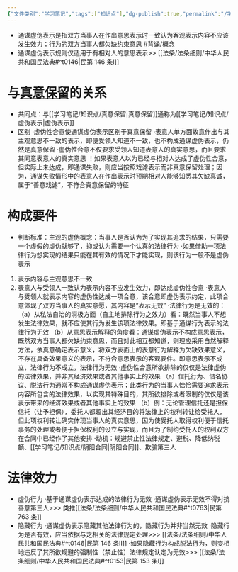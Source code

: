 ```yaml
---
{"文件类别":"学习笔记","tags":["知识点"],"dg-publish":true,"permalink":"/学习笔记/知识点/通谋虚伪表示/","dgPassFrontmatter":true}
---
```


- 通谋虚伪表示是指双方当事人在作出意思表示时一致认为客观表示内容不应该发生效力；行为的双方当事人都欠缺约束意思 #背诵/概念 
- 通谋虛伪表示规则仅适用于有相对人的意思表示>> [[法条/法条细则/中华人民共和国民法典#^t0146\|民第 146 条Ⅰ]]
# 与[真意保留](真意保留.md)的关系
- 共同点：与[[学习笔记/知识点/真意保留\|真意保留]]通称为[[学习笔记/知识点/虚伪表示\|虚伪表示]]
- 区别
·虚伪性合意使通谋虚伪表示区别于真意保留
·表意人单方面故意作出与其主观意思不一致的表示，即便受领人知道不一致，也不构成通谋虚伪表示，仍然是真意保留
·虚伪性合意不仅要求受领人知道表意人的真实意思，而且要求其同意表意人的真实意思
！如果表意人以为已经与相对人达成了虚伪性合意，但实际上未达成，即通谋失败，则应当按照戏谑表示而非真意保留处理；因为，通谋失败情形中的表意人在作出表示时预期相对人能够知悉其欠缺真诚，属于“善意戏谑”，不符合真意保留的特征

# 构成要件
- 判断标准：主观的虚伪概念：当事人是否认为为了实现其追求的结果，只需要一个虚假的虚伪就够了，抑或认为需要一个认真的法律行为
·如果借助一项法律行为想实现的结果只能在其有效的情况下才能实现，则该行为一般不是虚伪表示
1. 表示内容与主观意思不一致
2. 表意人与受领人一致认为表示内容不应发生效力，即达成虚伪性合意
·表意人与受领人就表示内容的虚伪性达成一项合意，该合意即虚伪表示约定，此项合意体现了双方当事人的真实意愿，其内容是“表示无效”
·法律行为是无效的：
（a）从私法自治的消极方面（自主地排除行为之效力）看：既然当事人不想发生法律效果，就不应使其行为发生该项法律效果。即基于通谋行为表示的法律行为无效
（b）从意思表示解释的角度看：通谋虚伪表示不构成意思表示，既然双方当事人都欠缺约束意思，而且对此相互都知道，则理应采用自然解释方法，依真意确定表示意义，将双方表面上的表意行为解释为欠缺效果意义，不存在具备效果意义的表示，不符合意思表示的客观要件。即意思表示不成立，法律行为不成立，法律行为无效
·虚伪性合意所欲排除的仅仅是法律虚伪的法律效果，并非其经济效果或者其他事实上的效果
（a）信托行为、借名协议、脱法行为通常不构成通谋虚伪表示；此类行为的当事人恰恰需要追求表示内容所包含的法律效果，以实现其特殊目的，其所欲排除或者限制的仅仅是该表示带来的经济效果或者其他事实上的效果
（b）例：无论管理信托还是担保信托（让予担保），委托人都超出其经济目的将法律上的权利转让给受托人，但此项权利转让确实体现当事人的真实意思，因为使受托人取得权利便于信托事务的处理或者便于担保权利的设立与实现，而且为了制约受托人的权利双方在合同中已经作了其他安排
·动机：规避禁止性法律规定、避税、降低纳税额、[[学习笔记/知识点/阴阳合同\|阴阳合同]]、欺骗第三人
# 法律效力
- 虚伪行为
·基于通谋虚伪表示达成的法律行为无效
·通谋虚伪表示无效不得对抗善意第三人>>> 类推[[法条/法条细则/中华人民共和国民法典#^t0763\|民第 763 条]]
- 隐藏行为
·通谋虚伪表示隐藏其他法律行为的，隐藏行为并非当然无效
·隐藏行为是否有效，应当依据与之相关的法律规定处理>>> [[法条/法条细则/中华人民共和国民法典#^t0146\|民第 146 条Ⅱ]]
·如果隐藏行为构成脱法行为，则变相地违反了其所欲规避的强制性（禁止性）法律规定认定为无效>>> [[法条/法条细则/中华人民共和国民法典#^t0153\|民第 153 条Ⅰ]]
